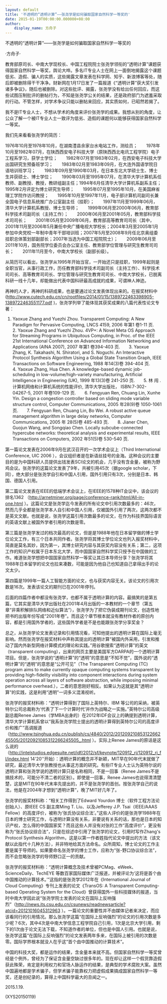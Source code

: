 ```yaml
---
layout: default
title: '不透明的“透明计算”——张尧学是如何骗取国家自然科学一等奖的'
date: 2015-01-19T00:00:00.000000+08:00
author:
    display_name: 方舟子
---
```


不透明的“透明计算”——张尧学是如何骗取国家自然科学一等奖的

·方舟子·

教育部原司长、中南大学现校长、中国工程院院士张尧学领衔的“透明计算”课题获得国家自然科学一等奖，舆论大哗。多名IT专业人士在网上一面倒地揭露这个课题低劣、造假、骗人的实质，这些揭露文章发表在科学网、知乎、新浪博客等处，随后即被删除得干干净净。财新网在1月17日发了一篇报道《“透明计算”获大奖引发诸多争议》，随后也被删除。对这些批评、揭露，张尧学没有给出任何回应，而这些试图压制批评的删帖行为，不知是张尧学公关的结果，还是政府部门为遮羞采取的行动。不管怎样，对学术争议只能以删帖来回应，其实质如何，已昭然若揭了。

我不是IT专业人士，不想从学术的角度来评价张尧学的成果。我想从别的角度，让公众了解一个被IT专业人士一致评为低劣、造假的课题何以能够获得国家自然科学一等奖。

我们先来看看张尧学的简历：

1976年10月至1978年10月，在湖南澧县余家台水电站工作，测绘员；　　1978年10月至1982年07月，在陕西西安电子科技大学（原陕西西北电讯工程学院）电子工程系学习，获学士学位；　　1982年07月至1983年02月，在西安电子科技大学出国研究生预备班学习；　　1983年02月至1983年09月，在大连外国语学院日语培训班学习；　　1983年09月至1990年03月，在日本东北大学硕士生、博士生并获硕士、博士学位；　　1990年03月至1995年07月，在清华大学计算机系任教师、副教授、教授，教研组副主任；1994年6月任清华大学计算机系副系主任；1995年2月评定为博士研究生导师；　　1995年07月至1995年10月，在美国麻省理工学院作访问教授；　　1995年10月至1997年11月，电子部计算机司副司长兼全国电子信息系统推广办公室副主任（挂职）；　　1997年11月至1999年06月，清华大学计算机系教授、博士生导师；　　1999年06月至2000年06月，教育部科学技术司副司长（主持工作）；　　2000年06月至2001年05月，教育部科学技术司司长；　　2001年05月至2009年06月，教育部高等教育司司长（其中，2001年11月至2006年5月兼任中央广播电视大学校长；2004年3月至2005年1月参加中央党校一年制中青年干部培训班；2007年5月至2008年9月任北京奥组委挂职总体策划部副部长；2007年当选为中国工程院院士）；　　2009年06月至2011年10月，国务院学位委员会办公室主任、教育部学位管理与研究生教育司司长；　　2011年11月至今，中南大学校长（副部长级）。

从简历可以看出，张尧学从1995年开始当官，一开始还只是挂职，1999年起则是全职当官，从事行政工作，历任教育部科学技术司副司长（主持工作）、科学技术司司长、高等教育司司长、学位管理与研究生教育司司长、中南大学校长，已脱离科研一线十几年，却能做出代表中国科研最高成就的成果，可谓神人神迹。

再神的人才，再神的科研成果，也是要通过论文发表体现出来的。在报奖材料中(http://www.cutech.edu.cn/cn/rootfiles/2014/01/15/1389722463398905-1389722463551177.pdf )，张尧学列举了能体现其获奖成果的八篇代表性论文专著：

1. Yaoxue Zhang and Yuezhi Zhou. Transparent Computing: A New Paradigm for Pervasive Computing, LNCS 4159, 2006 年第1 卷1-11 页.　　2. Yaoxue Zhang and Yuezhi Zhou. 4VP+: A Novel Meta OS Approach for Streaming Programs in Ubiquitous Computing, in Proc. of the IEEE 21st International Conference on Advanced Information Networking and Applications (AINA 2007), 2007 年第1 卷394-403 页.　　3. Yaoxue Zhang, K. Takahashi, N. Shiratori, and S. Noguchi. An Interactive Protocol Synthesis Algorithm Using a Global State Transition Graph, IEEE Transactions on Software Engineering, 1988 年14(3)卷 394-404 页.　　4. Yaoxue Zhang, Hua Chen. A knowledge-based dynamic job-scheduling in low-volume/high-variety manufacturing, Artificial Intelligence in Engineering (UK), 1999 年13(3)卷 241-250 页.　　5. 林 闯 . 计算机网络和计算机系统的性能评价, 清华大学出版社， ISBN:7-302-04267-5, 2001 年卷109-129 页.　　6. Fengyuan Ren, Chuang Lin, Xunhe Yin. Design a congestion controller based on sliding mode variable structure control, Computer Communications, 2005 年28(9)卷 1050-1061 页.　　7. Fengyuan Ren, Chuang Lin, Bo Wei. A robust active queue management algorithm in large delay networks, Computer Communications, 2005 年 28(5)卷 485-493 页.　　8. Jianer Chen, Guojun Wang, and Songqiao Chen. Locally subcube-connected hypercube networks: theoretical analysis and experimental results, IEEE Transactions on Computers, 2002 年51(5)卷 530-540 页.

第一篇论文发表在2006年9月在武汉召开的一次学术会议上（Third International Conference, UIC 2006 ），会议组织者是在新语丝挂号的金海。这种会议的主要目的是为中国科研人员提供出钱发表SCI论文的机会，几乎没有含金量，被称为野鸡会议。张尧学的这篇论文发表了9年，共被引用45次（据google scholar，下同），绝大部分是张尧学自引和中国人引用，国外引用只有3次，分别是日本、韩国、德国人引用。

第二篇论文发表在IEEE的低端学术会议上，在IEEE的1578种IT会议中，该会议的排名1362 （http://arnetminer.org/page/conference-rank/html/All-in-one.html ）。这篇论文是张尧学迄今发表的所有论文中引用次数最多的：46次，然而几乎全都是张尧学本人自引和中国人引用，仅被国外引用了两次，这两次都不是英文文献。也就是说，张尧学这篇引用次数最多的论文，在作为科技界国际语言的英语文献上被国外学者引用的次数是零。

第三篇是张尧学发过的档次最高的论文，但是是1988年他在日本留学做的博士学位论文工作，有三个日本共同作者。张尧学将其博士学位论文也列入报奖材料中，简直是莫名其妙，因为第一，其博士研究内容与其获奖内容没有关系；第二，这项工作的知识产权属于日本东北大学，而中国国家自然科学奖只授予在中国做的工作。难道张尧学想把中国国家自然科学一等奖让其日本导师分享？张尧学将其1988年日本留学的论文也拉来凑数，可能是因为他自己也知道自己拿得出手的论文太少。

第四篇是1999年一篇人工智能方面的论文，也与获奖内容无关。该论文的引用次数是16次。发表该论文的期刊已在2001年停刊。

后面的四篇作者中都没有张尧学，也都不属于透明计算的内容。最搞笑的是第五篇，它其实是清华大学出版社在2001年4月出版的一本教材的一个章节（第五章“非乘积解排队网络和近似算法”），张尧学为了把它伪装成期刊论文，创造性地把书的出版年份写成“2001年卷”。而且这个章节根本就没有教材作者的原创内容，都是引用国外学者的，这些国外学者是不是也能跟张尧学分享奖金？

总之，从张尧学论文发表记录和引用情况看，可知他提出的透明计算在国际上毫无影响。然而张尧学在报奖材料中声称其提出的透明计算“被国内外采用，引发和推动了国内外新型网络计算模式的理论和实践。”用谷歌搜索“透明计算”的英文（transparent computing），出来的网页主要是美国军方DARPA的一个透明计算项目。但是，张尧学说的“透明计算”的“透明”的意思是“不知不觉”，国外说的“透明计算”的“透明”的意思是“公开可见”（The Transparent Computing (TC) program aims to make currently opaque computing systems transparent by providing high-fidelity visibility into component interactions during system operation across all layers of software abstraction, while imposing minimal performance overhead.），二者的意思刚好相反。如果认为这就是其“透明计算”的实践，这是利用“透明”一词多义混淆视听。

张尧学的报奖材料称：“透明计算得到了国际上英特尔、IBM 等公司的采纳，被英特尔公司总裁称为‘代表了下一个计算时代’并作为战略之一实施。”英特尔公司高级副总裁Renee James（学MBA出身的）在2012年IDF会议上的确提到透明计算，清华大学计算机系曾以“我系张尧学院士提出的透明计算得到英特尔公司的高度评价和推广”高调报道（http://www.tsinghua.edu.cn/publish/cs/4840/2012/20120921085312266245505/20120921085312266245505_.html ）。实际上Renee James的原话是这么说的（http://intelstudios.edgesuite.net/idf/2012/sf/keynote/120912_rj/120912_rj_fl/index.html 14'20''开始）：透明计算的概念并不新颖，MIT早在90年代末就做了研究，最近清华大学张教授也从事这方面的研究。有些IT专业人士认为英特尔说的透明计算和张尧学说的透明计算只是名称相同，不是一回事（Renee James不是搞技术的，可能分不清二者的区别）。即使是一回事，Renee James也说得清清楚楚，这是MIT在90年代末率先提出的，并不是张尧学的首创。按张尧学自己的说法，他是在2004年才想到“透明计算”，晚了MIT好几年了。

张尧学的报奖材料称：“相关工作得到了Edward Yourdon 博士（软件工程方法论创始人）、原IEEE CS 副主席Ming T. Liu、以及Jefferey J.P. Tsai（IEEE/AAAS Fellow）的高度评价，被称为‘张氏协议综合法’。”这些人评价的是张尧学1988年在日本的博士研究工作，与透明计算没有关系，非要说有关系的话，那也是日本的知识产权，怎么得的中国国家奖？而且这些人并没有对张的工作“高度评价”，更没有称为“张氏协议综合法”，只是在综述中引用了张尧学的论文，引用时写作Zhang's Protocol Synthesis Algorithm，这是以第一作者姓指代论文中提出的方法（该文献以此指代十几种方法），并非特地给其方法命名。众所周知，博士论文的工作主要是属于导师的。如果要命名张尧学的博士工作，应称为“张-野口协议综合法”，而不会忽略张尧学的导师野口正一的贡献。

张尧学的报奖材料称：“透明计算概念及技术曾被PCMag、eWeek、ScienceDaily、TechEYE 等数百家国际媒体广泛报道，并被评论为‘这将是首个由中国推动的计算技术。’”这指的是张尧学2012年在《International Journal of Cloud Computing》专刊上发表的论文《TransOS: A Transparent Computing-based Operating System for the Cloud》曾获得国外一些科技媒体的报道，当时中南大学因此说“张尧学院士发表的论文在国际上反响强烈”（http://news.its.csu.edu.cn/csunews/readnewsarticle?atcid=20121016045312963 ）。一篇论文的重要性并不由媒体记者来决定，而应该看同行的引用情况。那么张尧学这篇“在国际上反响强烈”的论文的引用次数是多少呢？6次，其中4次是中南大学信息工程学院自己引用，1次是北京大学引用，剩下的1次由于论文无法下载，不知道作者的单位，但也是中国人引用。也就是说，张尧学这篇“在国际上反响强烈”的论文发表两年多来，在国际上被引用的次数是零。国际学界根本就没人在乎这“首个由中国推动的计算技术”。

中国的科技大奖，都是运作的结果，含金量本来就不高。但国家自然科学一等奖曾经是个例外，曾经为了保证含金量空缺过很多年的。现在却让这样一个假货靠造假获此殊荣，肯定是利用权力和官场人脉运作的结果，是典型的学术腐败大案。虽然中国遍地都是学术骗子，但学术骗子能靠权力把虚假成果搞成国家自然科学一等奖，还是创纪录的，算得上中国科学最大的丑闻之一。

2015.1.19.

(XYS20150119)

